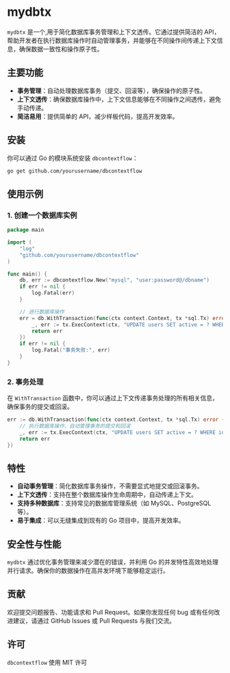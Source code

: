 # mydbtx

`mydbtx` 是一个,用于简化数据库事务管理和上下文透传。它通过提供简洁的 API，帮助开发者在执行数据库操作时自动管理事务，并能够在不同操作间传递上下文信息，确保数据一致性和操作原子性。

## 主要功能

- **事务管理**：自动处理数据库事务（提交、回滚等），确保操作的原子性。
- **上下文透传**：确保数据库操作中，上下文信息能够在不同操作之间透传，避免手动传递。
- **简洁易用**：提供简单的 API，减少样板代码，提高开发效率。

## 安装

你可以通过 Go 的模块系统安装 `dbcontextflow`：

```bash
go get github.com/yourusername/dbcontextflow
```

## 使用示例

### 1. 创建一个数据库实例

```go
package main

import (
    "log"
    "github.com/yourusername/dbcontextflow"
)

func main() {
    db, err := dbcontextflow.New("mysql", "user:password@/dbname")
    if err != nil {
        log.Fatal(err)
    }

    // 进行数据库操作
    err = db.WithTransaction(func(ctx context.Context, tx *sql.Tx) error {
        _, err := tx.ExecContext(ctx, "UPDATE users SET active = ? WHERE id = ?", true, 1)
        return err
    })
    if err != nil {
        log.Fatal("事务失败:", err)
    }
}
```

### 2. 事务处理

在 `WithTransaction` 函数中，你可以通过上下文传递事务处理的所有相关信息，确保事务的提交或回滚。

```go
err := db.WithTransaction(func(ctx context.Context, tx *sql.Tx) error {
    // 执行数据库操作，自动管理事务的提交和回滚
    _, err := tx.ExecContext(ctx, "UPDATE users SET active = ? WHERE id = ?", true, 2)
    return err
})
```

## 特性

- **自动事务管理**：简化数据库事务操作，不需要显式地提交或回滚事务。
- **上下文透传**：支持在整个数据库操作生命周期中，自动传递上下文。
- **支持多种数据库**：支持常见的数据库管理系统（如 MySQL、PostgreSQL 等）。
- **易于集成**：可以无缝集成到现有的 Go 项目中，提高开发效率。

## 安全性与性能

`mydbtx` 通过优化事务管理来减少潜在的错误，并利用 Go 的并发特性高效地处理并行请求。确保你的数据操作在高并发环境下能够稳定运行。

## 贡献

欢迎提交问题报告、功能请求和 Pull Request。如果你发现任何 bug 或有任何改进建议，请通过 GitHub Issues 或 Pull Requests 与我们交流。

## 许可

`dbcontextflow` 使用 MIT 许可
